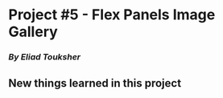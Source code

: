 # Project #5 - Flex Panels Image Gallery

### _By Eliad Touksher_

## New things learned in this project
